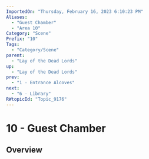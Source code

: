 ```yaml
---
ImportedOn: "Thursday, February 16, 2023 6:10:23 PM"
Aliases:
  - "Guest Chamber"
  - "Area 10"
Category: "Scene"
Prefix: "10"
Tags:
  - "Category/Scene"
parent:
  - "Lay of the Dead Lords"
up:
  - "Lay of the Dead Lords"
prev:
  - "1 - Entrance Alcoves"
next:
  - "6 - Library"
RWtopicId: "Topic_9176"
---
```

# 10 - Guest Chamber
## Overview
